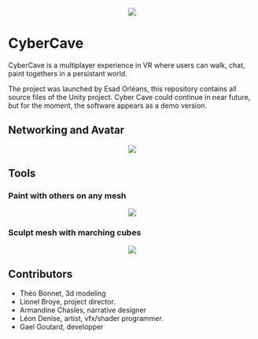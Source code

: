 
<p align="center">
  <img src=git-content/highligh3.gif />
</p>

# CyberCave

CyberCave is a multiplayer experience in VR where users can walk, chat, paint togethers in a persistant world. 

The project was launched by Esad Orléans, this repository contains all source files of the Unity project. Cyber Cave could continue in near future, but for the moment, the software appears as a demo version.

## Networking and Avatar

<p align="center">
  <img src=git-content/avatarsyncs.gif />
</p>

## Tools

###  Paint with others on any mesh 

<p align="center">
  <img src=git-content/painting.gif />
</p>


###  Sculpt mesh with marching cubes

<p align="center">
  <img src=git-content/sculptingmc.gif />
</p>

## Contributors

* Théo Bonnet, 3d modeling
* Lionel Broye, project director.
* Armandine Chasles, narrative designer
* Léon Denise, artist, vfx/shader programmer.
* Gael Goutard, developper
